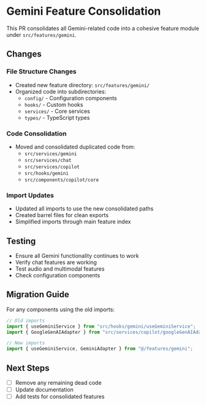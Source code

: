 # Gemini Feature Consolidation

This PR consolidates all Gemini-related code into a cohesive feature module under `src/features/gemini`.

## Changes

### File Structure Changes
- Created new feature directory: `src/features/gemini/`
- Organized code into subdirectories:
  - `config/` - Configuration components
  - `hooks/` - Custom hooks
  - `services/` - Core services
  - `types/` - TypeScript types

### Code Consolidation
- Moved and consolidated duplicated code from:
  - `src/services/gemini`
  - `src/services/chat`
  - `src/services/copilot`
  - `src/hooks/gemini`
  - `src/components/copilot/core`

### Import Updates
- Updated all imports to use the new consolidated paths
- Created barrel files for clean exports
- Simplified imports through main feature index

## Testing
- Ensure all Gemini functionality continues to work
- Verify chat features are working
- Test audio and multimodal features
- Check configuration components

## Migration Guide
For any components using the old imports:

```typescript
// Old imports
import { useGeminiService } from "src/hooks/gemini/useGeminiService";
import { GoogleGenAIAdapter } from "src/services/copilot/googleGenAIAdapter";

// New imports
import { useGeminiService, GeminiAdapter } from "@/features/gemini";
```

## Next Steps
- [ ] Remove any remaining dead code
- [ ] Update documentation
- [ ] Add tests for consolidated features
